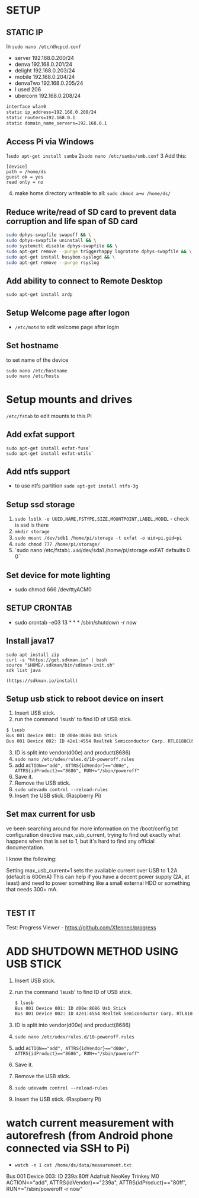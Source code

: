# SETUP

## STATIC IP

In `sudo nano /etc/dhcpcd.conf`

* server 192.168.0.200/24
* denva 192.168.0.201/24
* delight 192.168.0.203/24
* mobile 192.168.0.204/24
* denvaTwo 192.168.0.205/24
* I used 206
* ubercorn 192.168.0.208/24

```bash
interface wlan0
static ip_address=192.168.0.208/24
static routers=192.168.0.1
static domain_name_servers=192.168.0.1
```

## Access Pi via Windows

1```sudo apt-get install samba```
2```sudo nano /etc/samba/smb.conf```
3 Add this:

   ```
   [device]
   path = /home/ds
   guest ok = yes
   read only = no
   ```

4. make home directory writeable to all: ```sudo chmod a+w /home/ds/```

## Reduce write/read of SD card to prevent data corruption and life span of SD card

```bash
sudo dphys-swapfile swapoff && \
sudo dphys-swapfile uninstall && \
sudo systemctl disable dphys-swapfile && \ 
sudo apt-get remove --purge triggerhappy logrotate dphys-swapfile && \
sudo apt-get install busybox-syslogd && \
sudo apt-get remove --purge rsyslog

```

## Add ability to connect to Remote Desktop

`sudo apt-get install xrdp`

## Setup Welcome page after logon

* `/etc/motd` to edit welcome page after login

## Set hostname

to set name of the device

```
sudo nano /etc/hostname
sudo nano /etc/hosts
```

# Setup mounts and drives

`/etc/fstab` to edit mounts to this Pi

## Add exfat support

```
sudo apt-get install exfat-fuse`
sudo apt-get install exfat-utils`
```

## Add ntfs support

* to use ntfs partition
  `sudo apt-get install ntfs-3g`

## Setup ssd storage

1. `sudo lsblk -o UUID,NAME,FSTYPE,SIZE,MOUNTPOINT,LABEL,MODEL` - check is ssd is there
2. `mkdir storage`
3. `sudo mount /dev/sdb1 /home/pi/storage -t exfat -o uid=pi,gid=pi`
4. `sudo chmod 777 /home/pi/storage/`
5. `sudo nano /etc/fstab``
   1.add ``/dev/sda1 /home/pi/storage exFAT defaults 0 0``

## Set device for mote lighting

* sudo chmod 666 /dev/ttyACM0

## SETUP CRONTAB

* sudo crontab -e03 13 * * * /sbin/shutdown -r now

## Install java17

```
sudo apt install zip
curl -s "https://get.sdkman.io" | bash
source "$HOME/.sdkman/bin/sdkman-init.sh"
sdk list java

(https://sdkman.io/install)
```

## Setup usb stick to reboot device on insert

1. Insert USB stick.
2. run the command 'lsusb' to find ID of USB stick.

```bash
$ lsusb
Bus 001 Device 001: ID d00e:8686 Usb Stick
Bus 001 Device 002: ID 42e1:4554 Realtek Semiconductor Corp. RTL8188CUS 802.11n WLAN Adapter
```

3. ID is split into vendor(d00e) and product(8686)
4. `sudo nano /etc/udev/rules.d/10-poweroff.rules`
5. add  `ACTION=="add", ATTRS{idVendor}=="d00e", ATTRS{idProduct}=="8686", RUN+="/sbin/poweroff"`
6. Save it.
7. Remove the USB stick.
8. `sudo udevadm control --reload-rules`
9. Insert the USB stick. (Raspberry Pi)


## Set max current for usb 
ve been searching around for more information on the /boot/config.txt configuration directive max_usb_current, trying to find out exactly what happens when that is set to 1, but it's hard to find any official documentation.

I know the following:

Setting max_usb_current=1 sets the available current over USB to 1.2A (default is 600mA)
This can help if you have a decent power supply (2A, at least) and need to power something like a small external HDD or something that needs 300+ mA.
```bash
```
## TEST IT

Test: Progress Viewer - https://github.com/Xfennec/progress


# ADD SHUTDOWN METHOD USING USB STICK

1. Insert USB stick.
2. run the command 'lsusb' to find ID of USB stick.

    ```bash
    $ lsusb
    Bus 001 Device 001: ID d00e:8686 Usb Stick
    Bus 001 Device 002: ID 42e1:4554 Realtek Semiconductor Corp. RTL8188CUS 802.11n WLAN Adapter
    ```
3. ID is split into vendor(d00e) and product(8686)
4. `sudo nano /etc/udev/rules.d/10-poweroff.rules`
5. add  `ACTION=="add", ATTRS{idVendor}=="d00e", ATTRS{idProduct}=="8686", RUN+="/sbin/poweroff"`
6. Save it.
7. Remove the USB stick.
8. `sudo udevadm control --reload-rules`
9. Insert the USB stick. (Raspberry Pi)

# watch current measurement with autorefresh (from Android phone connected via SSH to Pi)

* `watch -n 1 cat /home/ds/data/measurement.txt`

Bus 001 Device 003: ID 239a:80ff Adafruit NeoKey Trinkey M0
ACTION=="add", ATTRS{idVendor}=="239a", ATTRS{idProduct}=="80ff", RUN+="/sbin/poweroff -r now"